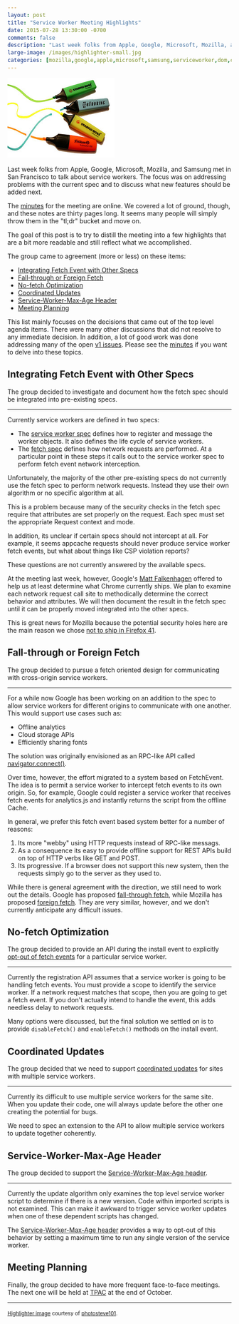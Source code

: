 ```yaml
---
layout: post
title: "Service Worker Meeting Highlights"
date: 2015-07-28 13:30:00 -0700
comments: false
description: "Last week folks from Apple, Google, Microsoft, Mozilla, and Samsung met in San Francisco to talk about service workers.  The focus was on addressing problems with the current spec and to discuss what new features should be added next."
large-image: /images/highlighter-small.jpg
categories: [mozilla,google,apple,microsoft,samsung,serviceworker,dom,cache,fetch]
---
```


<img class="pull-right" src="/images/highlighter-small.jpg"/>

Last week folks from Apple, Google, Microsoft, Mozilla, and Samsung met in San Francisco
to talk about service workers.  The focus was on addressing problems with the
current spec and to discuss what new features should be added next.

<!-- more -->

The [minutes][] for the meeting are online.  We covered a lot of ground, though,
and these notes are thirty pages long.  It seems many people will simply throw them
in the "tl;dr" bucket and move on.

The goal of this post is to try to distill the meeting into a few highlights that
are a bit more readable and still reflect what we accomplished.

The group came to agreement (more or less) on these items:

* [Integrating Fetch Event with Other Specs](#other-specs)
* [Fall-through or Foreign Fetch](#foreign-fetch)
* [No-fetch Optimization](#no-fetch)
* [Coordinated Updates](#updates)
* [Service-Worker-Max-Age Header](#max-age)
* [Meeting Planning](#meetings)

This list mainly focuses on the decisions that came out of the top level agenda
items.  There were many other discussions that did not resolve to any immediate
decision.  In addition, a lot of good work was done addressing many of the open
[v1 issues][].  Please see the [minutes][] if you want to delve into these
topics.

<a name="other-specs"></a>
## Integrating Fetch Event with Other Specs ##

The group decided to investigate and document how the fetch spec should be
integrated into pre-existing specs.

---

Currently service workers are defined in two specs:

* The [service worker spec][] defines how to register and message the worker
  objects.  It also defines the life cycle of service workers.
* The [fetch spec][] defines how network requests are performed.  At a particular
  point in these steps it calls out to the service worker spec to perform
  fetch event network interception.

Unfortunately, the majority of the other pre-existing specs do not currently use
the fetch spec to perform network requests.  Instead they use their own algorithm
or no specific algorithm at all.

This is a problem because many of the security checks in the fetch spec require
that attributes are set properly on the request.  Each spec must set the
appropriate Request context and mode.

In addition, its unclear if certain specs should not intercept at all.  For
example, it seems appcache requests should never produce service worker fetch
events, but what about things like CSP violation reports?

These questions are not currently answered by the available specs.

At the meeting last week, however, Google's [Matt Falkenhagen][] offered to help
us at least determine what Chrome currently ships.  We plan to examine each
network request call site to methodically determine the correct behavior and
attributes.  We will then document the result in the fetch spec until it
can be properly moved integrated into the other specs.

This is great news for Mozilla because the potential security holes here
are the main reason we chose [not to ship in Firefox 41][].

<a name="foreign-fetch"></a>
## Fall-through or Foreign Fetch ##

The group decided to pursue a fetch oriented design for communicating with
cross-origin service workers.

---

For a while now Google has been working on an addition to the spec to allow
service workers for different origins to communicate with one another.  This
would support use cases such as:

* Offline analytics
* Cloud storage APIs
* Efficiently sharing fonts

The solution was originally envisioned as an RPC-like API called
[navigator.connect()][].

Over time, however, the effort migrated to a system based on FetchEvent.  The
idea is to permit a service worker to intercept fetch events to its own origin.
So, for example, Google could register a service worker that receives fetch
events for analytics.js and instantly returns the script from the offline Cache.

In general, we prefer this fetch event based system better for a number of
reasons:

1. Its more "webby" using HTTP requests instead of RPC-like messags.
2. As a consequence its easy to provide offline support for REST APIs build on
   top of HTTP verbs like GET and POST.
3. Its progressive.  If a browser does not support this new system, then the
   requests simply go to the server as they used to.

While there is general agreement with the direction, we still need to work out
the details.  Google has proposed [fall-through fetch][], while Mozilla has
proposed [foreign fetch][].  They are very similar, however, and we don't
currently anticipate any difficult issues.

<a name="no-fetch"></a>
## No-fetch Optimization ##

The group decided to provide an API during the install event to explicitly
[opt-out of fetch events][] for a particular service worker.

---

Currently the registration API assumes that a service worker is going to be
handling fetch events.  You must provide a scope to identify the service
worker.  If a network request matches that scope, then you are going to get
a fetch event.  If you don't actually intend to handle the event, this adds
needless delay to network requests.

Many options were discussed, but the final solution we settled on is to
provide `disableFetch()` and `enableFetch()` methods on the install event.

<a name="updates"></a>
## Coordinated Updates ##

The group decided that we need to support [coordinated updates][] for
sites with multiple service workers.

---

Currently its difficult to use multiple service workers for the same site.
When you update their code, one will always update before the other one
creating the potential for bugs.

We need to spec an extension to the API to allow multiple service workers
to update together coherently.

<a name="max-age"></a>
## Service-Worker-Max-Age Header ##

The group decided to support the [Service-Worker-Max-Age header][].

---

Currently the update algorithm only examines the top level service worker
script to determine if there is a new version.  Code within imported scripts
is not examined.  This can make it awkward to trigger service worker updates
when one of these dependent scripts has changed.

The [Service-Worker-Max-Age header][] provides a way to opt-out of this
behavior by setting a maximum time to run any single version of the service
worker.

<a name="meetings"></a>
## Meeting Planning ##

Finally, the group decided to have more frequent face-to-face meetings.  The
next one will be held at [TPAC][] at the end of October.

---

<small>[Highlighter image][] courtesy of [photosteve101][].</small>

[minutes]: https://docs.google.com/document/d/1X5KvUxLjXS2kIWheYUzj6GOgwP2eGHj1cAuau-cn8sE/edit?usp=sharing
[v1 issues]: https://github.com/slightlyoff/ServiceWorker/issues?q=is%3Aopen+is%3Aissue+milestone%3A%22Version+1%22
[service worker spec]: https://slightlyoff.github.io/ServiceWorker/spec/service_worker/index.html
[fetch spec]: https://fetch.spec.whatwg.org/
[Matt Falkenhagen]: https://twitter.com/FalkenMatto
[not to ship in Firefox 41]: /blog/2015/06/18/service-workers-will-not-ship-in-firefox-41/
[navigator.connect()]: https://github.com/mkruisselbrink/navigator-connect
[fall-through fetch]: https://github.com/slightlyoff/ServiceWorker/issues/684
[foreign fetch]: https://wiki.whatwg.org/wiki/Foreign_Fetch
[opt-out of fetch events]: https://github.com/slightlyoff/ServiceWorker/issues/718#issuecomment-123530545
[Service-Worker-Max-Age header]: https://github.com/slightlyoff/ServiceWorker/issues/721
[coordinated updates]: https://github.com/slightlyoff/ServiceWorker/issues/727
[TPAC]: http://www.w3.org/2015/10/TPAC/
[Highlighter image]: https://www.flickr.com/photos/42931449@N07/5418401602
[photosteve101]: https://www.flickr.com/photos/42931449@N07/
